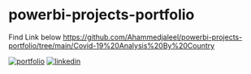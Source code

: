 # powerbi-projects-portfolio

Find Link below 
https://github.com/Ahammedjaleel/powerbi-projects-portfolio/tree/main/Covid-19%20Analysis%20By%20Country





[![portfolio](https://img.shields.io/badge/my_portfolio-000?style=for-the-badge&logo=ko-fi&logoColor=white)](https://katherineoelsner.com/)
[![linkedin](https://img.shields.io/badge/linkedin-0A66C2?style=for-the-badge&logo=linkedin&logoColor=white)](https://www.linkedin.com/in/ahammed-jaleel-33772b5b/)
